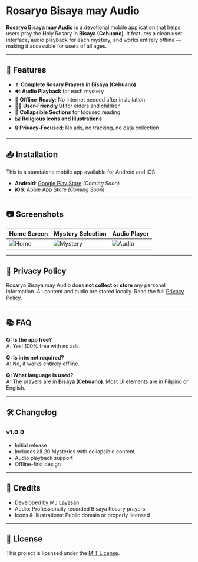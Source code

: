 # Rosaryo Bisaya may Audio

**Rosaryo Bisaya may Audio** is a devotional mobile application that helps users pray the Holy Rosary in **Bisaya (Cebuano)**. It features a clean user interface, audio playback for each mystery, and works entirely offline — making it accessible for users of all ages.

---

## 🌟 Features

- ✝️ **Complete Rosary Prayers in Bisaya (Cebuano)**
- 🔊 **Audio Playback** for each mystery
- 📱 **Offline-Ready**: No internet needed after installation
- 👵👦 **User-Friendly UI** for elders and children
- 📖 **Collapsible Sections** for focused reading
- 🖼️ **Religious Icons and Illustrations**
- 🔒 **Privacy-Focused**: No ads, no tracking, no data collection

---

## 📥 Installation

This is a standalone mobile app available for Android and iOS.

- **Android**: [Google Play Store](#) *(Coming Soon)*
- **iOS**: [Apple App Store](#) *(Coming Soon)*

---

## 📷 Screenshots

| Home Screen | Mystery Selection | Audio Player |
|-------------|-------------------|--------------|
| ![Home](assets/screens/home.png) | ![Mystery](assets/screens/mystery.png) | ![Audio](assets/screens/audio.png) |

---

## 📜 Privacy Policy

Rosaryo Bisaya may Audio does **not collect or store** any personal information. All content and audio are stored locally. Read the full [Privacy Policy](https://your-website-link.com/privacy).

---

## 📚 FAQ

**Q: Is the app free?**  
A: Yes! 100% free with no ads.

**Q: Is internet required?**  
A: No, it works entirely offline.

**Q: What language is used?**  
A: The prayers are in **Bisaya (Cebuano)**. Most UI elements are in Filipino or English.

---

## 🛠 Changelog

### v1.0.0
- Initial release
- Includes all 20 Mysteries with collapsible content
- Audio playback support
- Offline-first design

---

## 🙏 Credits

- Developed by [MJ Layasan](https://mjlayasan.com)
- Audio: Professionally recorded Bisaya Rosary prayers
- Icons & Illustrations: Public domain or properly licensed

---

## 📄 License

This project is licensed under the [MIT License](https://opensource.org/licenses/MIT).
